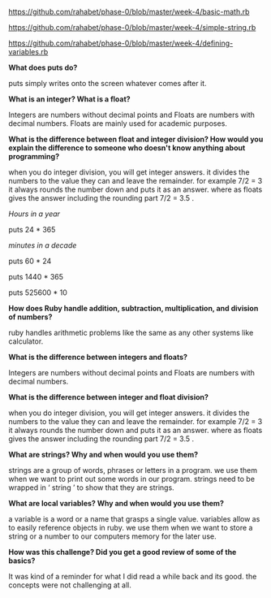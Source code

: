 https://github.com/rahabet/phase-0/blob/master/week-4/basic-math.rb

https://github.com/rahabet/phase-0/blob/master/week-4/simple-string.rb

https://github.com/rahabet/phase-0/blob/master/week-4/defining-variables.rb

**What does puts do?**

  puts simply writes onto the screen whatever comes after it.

**What is an integer? What is a float?**

  Integers are numbers without decimal points and Floats are numbers with decimal numbers. Floats are mainly used for academic purposes.

**What is the difference between float and integer division? How would you explain the difference to someone who doesn't know anything about programming?**

  when you do integer division, you will get integer answers. it divides the numbers to the value they can and leave the remainder. for example 7/2 = 3 it always rounds the number down and puts it as an answer. where as floats gives the answer including the rounding part 7/2 = 3.5 .


*Hours in a year*

  puts  24 * 365

*minutes in a decade*

  puts 60 * 24
  
  puts  1440 * 365
  
  puts  525600 * 10

**How does Ruby handle addition, subtraction, multiplication, and division of numbers?**

  ruby  handles arithmetic problems like the same as any other systems like calculator.

**What is the difference between integers and floats?**

  Integers are numbers without decimal points and Floats are numbers with decimal numbers.


**What is the difference between integer and float division?**

  when you do integer division, you will get integer answers. it divides the numbers to the value they can and leave the remainder. for example 7/2 = 3 it always rounds the number down and puts it as an answer. where as floats gives the answer including the rounding part 7/2 = 3.5 .

**What are strings? Why and when would you use them?**

  strings are a group of words, phrases or  letters in a program. we use them when we want to print out some words in our program. strings need to be wrapped in ‘ string ’ to show that they are strings.

**What are local variables? Why and when would you use them?**

  a variable is a word or a name that grasps a single value. variables allow as to easily reference objects in ruby. we use them when we want to store a string or a number to our computers memory for the later use.

**How was this challenge? Did you get a good review of some of the basics?**

  It was kind of a reminder for what I did read a while back and its good. the concepts were not challenging at all.
